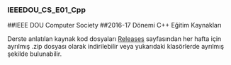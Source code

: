 ### IEEEDOU_CS_E01_Cpp

##IEEE DOU Computer Society 
##2016-17 Dönemi C++ Eğitim Kaynakları

Derste anlatılan kaynak kod dosyaları [Releases](https://github.com/kocerb/IEEEDOU_CS_E01_Cpp/releases) sayfasından  her hafta için ayrılmış .zip dosyası olarak indirilebilir veya yukarıdaki klasörlerde ayrılmış şekilde bulunabilir.
